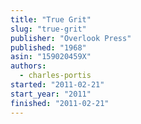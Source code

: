 ```yaml
---
title: "True Grit"
slug: "true-grit"
publisher: "Overlook Press"
published: "1968"
asin: "159020459X"
authors:
  - charles-portis
started: "2011-02-21"
start_year: "2011"
finished: "2011-02-21"
---
```

